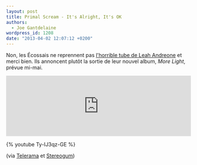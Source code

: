 ```yaml
---
layout: post
title: Primal Scream - It's Alright, It's OK
authors:
  - Joe Gantdelaine
wordpress_id: 1208
date: "2013-04-02 12:07:12 +0200"
---
```


Non, les Écossais ne reprennent pas
[l'horrible tube de Leah Andreone](http://youtu.be/oDzX8OMgkjQ) et merci bien.
Ils annoncent plutôt la sortie de leur nouvel album, _More Light_, prévue
mi-mai.

<iframe width="100%" height="166" scrolling="no" frameborder="no" src="https://w.soundcloud.com/player/?url=http%3A%2F%2Fapi.soundcloud.com%2Ftracks%2F83991691"></iframe>

{% youtube Ty-IJ3qz-GE %}

(via
[Telerama](http://www.telerama.fr/musique/it-s-alright-it-s-ok-un-nouveau-titre-de-primal-scream,95021.php)
et
[Stereogum](http://stereogum.com/1309601/primal-scream-its-alright-its-ok-video/video/))
